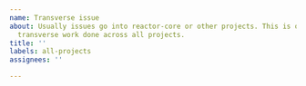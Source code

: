 ```yaml
---
name: Transverse issue
about: Usually issues go into reactor-core or other projects. This is only for
  transverse work done across all projects.
title: ''
labels: all-projects
assignees: ''

---
```



